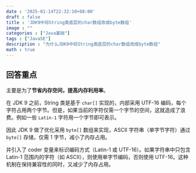 ```yaml
---
date : '2025-01-14T22:32:10+08:00'
draft : false
title : 'JDK9中将String类底层的char数组改成byte数组'
image : ""
categories : ["Java基础"]
tags : ["JavaSE"]
description : "为什么JDK9中将String类底层的char数组改成byte数组"
math : true
---
```


## 回答重点

主要是为了**节省内存空间，提高内存利用率**。

在 JDK 9 之前，String 类是基于 `char[]` 实现的，内部采用 UTF-16 编码，每个字符占用两个字节。但是，如果当前的字符仅需一个字节的空间，这就造成了浪费。例如一些 `Latin-1` 字符用一个字节即可表示。

因此 JDK 9 做了优化采用 `byte[]` 数组来实现，ASCII 字符串（单字节字符）通过 `byte[]` 存储，仅需 1 字节，减小了内存占用。

并引入了 coder 变量来标识编码方式（Latin-1 或 UTF-16）。如果字符串中只包含 Latin-1 范围内的字符（如 ASCII），则使用单字节编码，否则使用 UTF-16。这种机制在保持兼容性的同时，又减少了内存占用。
